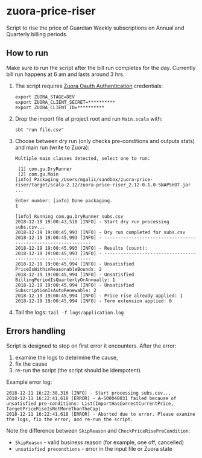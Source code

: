 # zuora-price-riser

Script to rise the price of Guardian Weekly subscriptions on Annual and Quarterly billing periods.

## How to run

Make sure to run the script after the bill run completes for the day. Currently bill run happens at 6 am and lasts around 3 hrs.

1. The script requires [Zuora Oauth Authentication](https://knowledgecenter.zuora.com/CF_Users_and_Administrators/A_Administrator_Settings/Manage_Users#Create_an_OAuth_Client_for_a_User) credentials:

    ```
    export ZUORA_STAGE=DEV
    export ZUORA_CLIENT_SECRET=**********
    export ZUORA_CLIENT_ID=**********
    ```
2. Drop the import file at project root and run `Main.scala` with:

    ```
    sbt "run file.csv"
    ```
    
3. Choose between dry run (only checks pre-conditions and outputs stats) and main run (write to Zuora):

    ```
    Multiple main classes detected, select one to run:

     [1] com.gu.DryRunner
     [2] com.gu.Main
    [info] Packaging /Users/mgalic/sandbox/zuora-price-riser/target/scala-2.12/zuora-price-riser_2.12-0.1.0-SNAPSHOT.jar ...

    Enter number: [info] Done packaging.
    1

    [info] Running com.gu.DryRunner subs.csv
    2018-12-19 19:00:43,518 [INFO] - Start dry run processing subs.csv...
    2018-12-19 19:00:45,993 [INFO] - Dry run completed for subs.csv
    2018-12-19 19:00:45,993 [INFO] - --------------------------------------------------------------
    2018-12-19 19:00:45,993 [INFO] - Results (count):
    2018-12-19 19:00:45,993 [INFO] - --------------------------------------------------------------
    2018-12-19 19:00:45,994 [INFO] - Unsatisfied PriceIsWithinReasonableBounds: 2
    2018-12-19 19:00:45,994 [INFO] - Unsatisfied BillingPeriodIsQuarterlyOrAnnually: 1
    2018-12-19 19:00:45,994 [INFO] - Unsatisfied SubscriptionIsAutoRenewable: 2
    2018-12-19 19:00:45,994 [INFO] - Price rise already applied: 1
    2018-12-19 19:00:45,994 [INFO] - Term extension applied: 0
    ```
 
4. Tail the logs: `tail -f logs/application.log`

## Errors handling

Script is designed to stop on first error it encounters. After the error:
  1. examine the logs to determine the cause,
  2. fix the cause
  3. re-run the script (the script should be idempotent)
  
Example error log:

```
2018-12-11 16:22:38,316 [INFO] - Start processing subs.csv...
2018-12-11 16:22:41,618 [ERROR] - A-S00048031 failed because of unsatisfied pre-conditions: List(ImportHasCorrectCurrentPrice, TargetPriceRiseIsNotMoreThanTheCap)
2018-12-11 16:22:41,618 [ERROR] - Aborted due to error. Please examine the logs, fix the error, and re-run the script.
```

Note the difference between `SkipReason` and `CheckPriceRisePreCondition`:
* `SkipReason` - valid business reason (for example, one off, cancelled)
* `unsatisfied precondtions` - error in the input file or Zuora state
